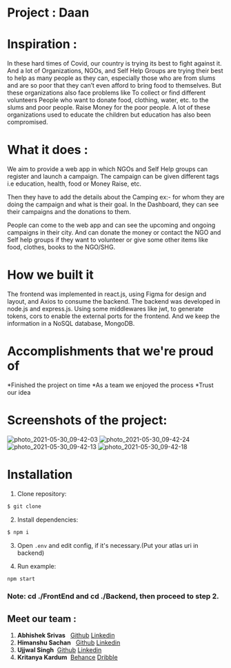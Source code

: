 # Project : Daan

# Inspiration :

In these hard times of Covid, our country is trying its best to fight against it. And a lot of Organizations, NGOs, and Self Help Groups are trying their best to help as many people as they can, especially those who are from slums and are so poor that they can’t even afford to bring food to themselves.
But these organizations also face problems like
To collect or find different volunteers
People who want to donate food, clothing, water, etc. to the slums and poor people.
Raise Money for the poor people.
A lot of these organizations used to educate the children but education has also been compromised.

# What it does :

We aim to provide a web app in which NGOs and Self Help groups can register and launch a campaign.
The campaign can be given different tags i.e
education,
health,
food or
Money Raise, etc.

Then they have to add the details about the Camping ex:- for whom they are doing the campaign and what is their goal.
In the Dashboard, they can see their campaigns and the donations to them.

People can come to the web app and can see the upcoming and ongoing campaigns in their city. And can donate the money or contact the NGO and Self help groups if they want to volunteer or give some other items like food, clothes, books to the NGO/SHG.

# How we built it

The frontend was implemented in react.js, using Figma for design and layout, and Axios to consume the backend.
The backend was developed in node.js and express.js. Using some middlewares like jwt, to generate tokens, cors to enable the external ports for the frontend. And we keep the information in a NoSQL database, MongoDB.

# Accomplishments that we're proud of

*Finished the project on time
*As a team we enjoyed the process
\*Trust our idea

# Screenshots of the project:
![photo_2021-05-30_09-42-03](https://user-images.githubusercontent.com/59766593/120091719-707e1e00-c12b-11eb-8fa4-3cbda92214e3.jpg)
![photo_2021-05-30_09-42-24](https://user-images.githubusercontent.com/59766593/120091718-6eb45a80-c12b-11eb-822d-d3b76d8d15a0.jpg)
![photo_2021-05-30_09-42-13](https://user-images.githubusercontent.com/59766593/120091720-7116b480-c12b-11eb-90aa-dd453ac1dcf4.jpg)
![photo_2021-05-30_09-42-18](https://user-images.githubusercontent.com/59766593/120091721-71af4b00-c12b-11eb-8db2-e600ac416ecb.jpg)

# Installation

1. Clone repository:

```bash
$ git clone
```

2. Install dependencies:

```bash
$ npm i
```

3. Open `.env` and edit config, if it's necessary.(Put your atlas uri in backend)

4. Run example:

```bash
npm start
```

### **Note**: cd ./FrontEnd and cd ./Backend, then proceed to step 2.

## Meet our team :

1. **Abhishek Srivas** &nbsp; <a href="https://github.com/AbhishekSrivas114319">Github</a> <a href="https://www.linkedin.com/in/abhishek-srivas-8421611a1/">Linkedin</a>
2. **Himanshu Sachan** &nbsp; <a href="https://github.com/h01sachan">Github</a> <a href="https://www.linkedin.com/in/----/">Linkedin</a>
3. **Ujjwal Singh** &nbsp;<a href="https://github.com/UjjwalSingh1908">Github</a> <a href="https://www.linkedin.com/in/ujjwal-singh-1b6a821b2/">Linkedin</a>
4. **Kritanya Kardum** &nbsp;<a href="https://www.behance.net/kirtanyakardum">Behance</a> <a href="https://dribbble.com/kirtanya">Dribble</a>

